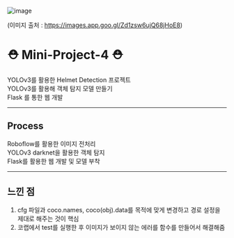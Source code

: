 ![image](https://github.com/imymemineyay/Mini-Project-4/assets/117002193/f6ec3a99-6cd6-4876-a9b2-b8913c03d476)

(이미지 출처 : https://images.app.goo.gl/Zd1zsw6ujQ68jHoE8)


# ⛑️ Mini-Project-4 ⛑️

YOLOv3를 활용한 Helmet Detection 프로젝트<br>
YOLOv3를 활용해 객체 탐지 모델 만들기<br>
Flask 를 통한 웹 개발


<hr>

## Process

Roboflow를 활용한 이미지 전처리 <br>
YOLOv3 darknet을 활용한 객체 탐지<br>
Flask를 활용한 웹 개발 및 모델 부착 

<hr>

## 느낀 점 

1. cfg 파일과 coco.names, coco(obj).data를 목적에 맞게 변경하고 경로 설정을 제대로 해주는 것이 핵심
2. 코랩에서 test를 실행한 후 이미지가 보이지 않는 에러를 함수를 만들어서 해결해줌 

